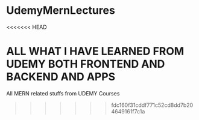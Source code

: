 # UdemyMernLectures
<<<<<<< HEAD

ALL WHAT I HAVE LEARNED FROM UDEMY BOTH FRONTEND AND BACKEND AND APPS
=======
All MERN related stuffs from UDEMY Courses
>>>>>>> fdc160f31cddf771c52cd8dd7b204649161f7c1a
